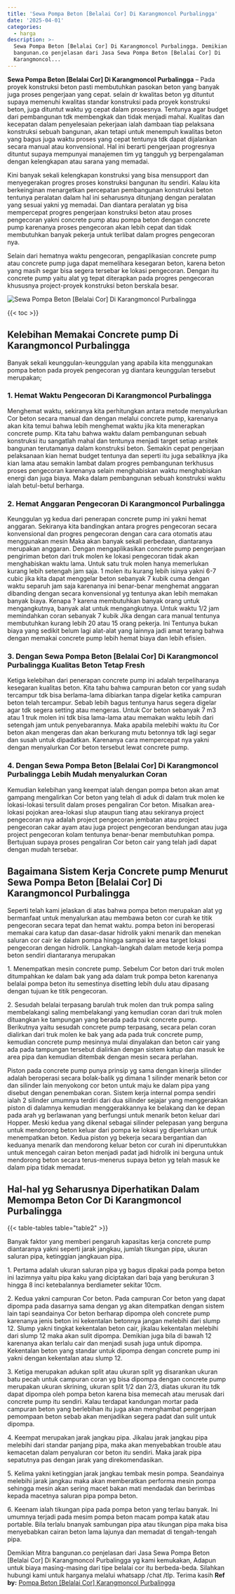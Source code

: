 ```yaml
---
title: 'Sewa Pompa Beton [Belalai Cor] Di Karangmoncol Purbalingga'
date: '2025-04-01'
categories:
  - harga
description: >-
  Sewa Pompa Beton [Belalai Cor] Di Karangmoncol Purbalingga. Demikian Mitra
  bangunan.co penjelasan dari Jasa Sewa Pompa Beton [Belalai Cor] Di
  Karangmoncol...
---
```


**Sewa Pompa Beton \[Belalai Cor\] Di Karangmoncol Purbalingga** – Pada proyek konstruksi beton pasti membutuhkan pasokan beton yang banyak juga proses pengerjaan yang cepat. selain dr kwalitas beton yg dituntut supaya memenuhi kwalitas standar konstruksi pada proyek konstruksi beton, juga dituntut waktu yg cepat dalam prosesnya. Tentunya agar budget dari pembangunan tdk membengkak dan tidak menjadi mahal. Kualitas dan kecepatan dalam penyelesaian pekerjaan ialah dambaan tiap pelaksana konstruksi sebuah bangunan, akan tetapi untuk menempuh kwalitas beton yang bagus juga waktu proses yang cepat tentunya tdk dapat dijalankan secara manual atau konvensional. Hal ini berarti pengerjaan progresnya dituntut supaya mempunyai manajemen tim yg tangguh yg berpengalaman dengan kelengkapan atau sarana yang memadai.

Kini banyak sekali kelengkapan konstruksi yang bisa mensupport dan menyegerakan progres proses konstruksi bangunan itu sendiri. Kalau kita berkeinginan menargetkan percepatan pembangunan konstruksi beton tentunya peralatan dalam hal ini seharusnya ditunjang dengan peralatan yang sesuai yakni yg memadai. Dan diantara peralatan yg bisa mempercepat progres pengerjaan konstruksi beton atau proses pengecoran yakni concrete pump atau pompa beton dengan concrete pump karenanya proses pengecoran akan lebih cepat dan tidak membutuhkan banyak pekerja untuk terlibat dalam progres pengecoran nya.

Selain dari hematnya waktu pengecoran, pengaplikasian concrete pump atau concrete pump juga dapat memelihara kesegaran beton, karena beton yang masih segar bisa segera tersebar ke lokasi pengecoran. Dengan itu concrete pump yaitu alat yg tepat diterapkan pada progres pengecoran khususnya project-proyek konstruksi beton berskala besar.

![Sewa Pompa Beton [Belalai Cor] Di Karangmoncol Purbalingga](/images/sewa-concrete-pump-28.png)

{{< toc >}}

## Kelebihan Memakai Concrete pump Di Karangmoncol Purbalingga

Banyak sekali keunggulan-keunggulan yang apabila kita menggunakan pompa beton pada proyek pengecoran yg diantara keunggulan tersebut merupakan;

### 1\. Hemat Waktu Pengecoran Di Karangmoncol Purbalingga

Menghemat waktu, sekiranya kita perhitungkan antara metode menyalurkan Cor beton secara manual dan dengan melalui concrete pump, karenanya akan kita temui bahwa lebih menghemat waktu jika kita menerapkan concrete pump. Kita tahu bahwa waktu dalam pembangunan sebuah konstruksi itu sangatlah mahal dan tentunya menjadi target setiap arsitek bangunan terutamanya dalam konstruksi beton. Semakin cepat pengerjaan pelaksanaan kian hemat budget tentunya dan seperti itu juga sebaliknya jika kian lama atau semakin lambat dalam progres pembangunan terkhusus proses pengecoran karenanya selain menghabiskan waktu menghabiskan energi dan juga biaya. Maka dalam pembangunan sebuah konstruksi waktu ialah betul-betul berharga.

### 2\. Hemat Anggaran Pengecoran Di Karangmoncol Purbalingga

Keunggulan yg kedua dari penerapan concrete pump ini yakni hemat anggaran. Sekiranya kita bandingkan antara progres pengecoran secara konvensional dan progres pengecoran dengan cara cara otomatis atau menggunakan mesin Maka akan banyak sekali perbedaan, diantaranya merupakan anggaran. Dengan mengaplikasikan concrete pump pengerjaan pengiriman beton dari truk molen ke lokasi pengecoran tidak akan menghabiskan waktu lama. Untuk satu truk molen hanya memerlukan kurang lebih setengah jam saja. 1 molen itu kurang lebih isinya yakni 6-7 cubic jika kita dapat menggelar beton sebanyak 7 kubik cuma dengan waktu separuh jam saja karenanya ini benar-benar menghemat anggaran dibanding dengan secara konvensional yg tentunya akan lebih memakan banyak biaya. Kenapa ? karena membutuhkan banyak orang untuk mengangkutnya, banyak alat untuk mengangkutnya. Untuk waktu 1/2 jam memindahkan coran sebanyak 7 kubik Jika dengan cara manual tentunya membutuhkan kurang lebih 20 atau 15 orang pekerja. Ini Tentunya bukan biaya yang sedikit belum lagi alat-alat yang lainnya jadi amat terang bahwa dengan memakai concrete pump lebih hemat biaya dan lebih efisien.

### 3\. Dengan Sewa Pompa Beton \[Belalai Cor\] Di Karangmoncol Purbalingga Kualitas Beton Tetap Fresh

Ketiga kelebihan dari penerapan concrete pump ini adalah terpeliharanya kesegaran kualitas beton. Kita tahu bahwa campuran beton cor yang sudah tercampur tdk bisa berlama-lama dibiarkan tanpa digelar ketika campuran beton telah tercampur. Sebab lebih bagus tentunya harus segera digelar agar tdk segera setting atau mengeras. Untuk Cor beton sebanyak 7 m3 atau 1 truk molen ini tdk bisa lama-lama atau memakan waktu lebih dari setengah jam untuk penyebarannya. Maka apabila melebihi waktu itu Cor beton akan mengeras dan akan berkurang mutu betonnya tdk lagi segar dan susah untuk dipadatkan. Karenanya cara mempercepat nya yakni dengan menyalurkan Cor beton tersebut lewat concrete pump.

### 4\. Dengan Sewa Pompa Beton \[Belalai Cor\] Di Karangmoncol Purbalingga Lebih Mudah menyalurkan Coran

Kemudian kelebihan yang keempat ialah dengan pompa beton akan amat gampang mengalirkan Cor beton yang telah di aduk di dalam truk molen ke lokasi-lokasi tersulit dalam proses pengaliran Cor beton. Misalkan area-lokasi pojokan area-lokasi slup ataupun tiang atau sekiranya project pengecoran nya adalah project pengecoran jembatan atau project pengecoran cakar ayam atau juga project pengecoran bendungan atau juga project pengecoran kolam tentunya benar-benar membutuhkan pompa. Bertujuan supaya proses pengaliran Cor beton cair yang telah jadi dapat dengan mudah tersebar.

## Bagaimana Sistem Kerja Concrete pump Menurut Sewa Pompa Beton \[Belalai Cor\] Di Karangmoncol Purbalingga

Seperti telah kami jelaskan di atas bahwa pompa beton merupakan alat yg bermanfaat untuk menyalurkan atau membawa beton cor curah ke titik pengecoran secara tepat dan hemat waktu. pompa beton ini beroperasi memakai cara katup dan dasar-dasar hidrolik yakni menarik dan menekan saluran cor cair ke dalam pompa hingga sampai ke area target lokasi pengecoran dengan hidrolik. Langkah-langkah dalam metode kerja pompa beton sendiri diantaranya merupakan

1\. Menempatkan mesin concrete pump. Sebelum Cor beton dari truk molen ditumpahkan ke dalam bak yang ada dalam truk pompa beton karenanya belalai pompa beton itu semestinya disetting lebih dulu atau dipasang dengan tujuan ke titik pengecoran.

2\. Sesudah belalai terpasang barulah truk molen dan truk pompa saling membelakangi saling membelakangi yang kemudian coran dari truk molen dituangkan ke tampungan yang berada pada truk concrete pump. Berikutnya yaitu sesudah concrete pump terpasang, secara pelan coran dialirkan dari truk molen ke bak yang ada pada truk concrete pump, kemudian concrete pump mesinnya mulai dinyalakan dan beton cair yang ada pada tampungan tersebut dialirkan dengan sistem katup dan masuk ke area pipa dan kemudian ditembak dengan mesin secara perlahan.

Piston pada concrete pump punya prinsip yg sama dengan kinerja silinder adalah beroperasi secara bolak-balik yg dimana 1 silinder menarik beton cor dan silinder lain menyokong cor beton untuk maju ke dalam pipa yang disebut dengan penembakan coran. Sistem kerja internal pompa sendiri ialah 2 silinder umumnya terdiri dari dua silinder sejajar yang menggerakkan piston di dalamnya kemudian menggerakkannya ke belakang dan ke depan pada arah yg berlawanan yang berfungsi untuk menarik beton keluar dari Hopper. Meski kedua yang dikenal sebagai silinder pelepasan yang berguna untuk mendorong beton keluar dari pompa ke lokasi yg diperlukan untuk menempatkan beton. Kedua piston yg bekerja secara bergantian dan keduanya menarik dan mendorong keluar beton cor curah ini diperuntukkan untuk mencegah cairan beton menjadi padat jadi hidrolik ini berguna untuk mendorong beton secara terus-menerus supaya beton yg telah masuk ke dalam pipa tidak memadat.

## Hal-hal yg Seharusnya Diperhatikan Dalam Memompa Beton Cor Di Karangmoncol Purbalingga

{{< table-tables table="table2" >}}

Banyak faktor yang memberi pengaruh kapasitas kerja concrete pump diantaranya yakni seperti jarak jangkau, jumlah tikungan pipa, ukuran saluran pipa, ketinggian jangkauan pipa.

1\. Pertama adalah ukuran saluran pipa yg bagus dipakai pada pompa beton ini lazimnya yaitu pipa kaku yang diciptakan dari baja yang berukuran 3 hingga 8 inci ketebalannya berdiameter sekitar 10cm.

2\. Kedua yakni campuran Cor beton. Pada campuran Cor beton yang dapat dipompa pada dasarnya sama dengan yg akan ditempatkan dengan sistem lain tapi seandainya Cor beton berharap dipompa oleh concrete pump karenanya jenis beton ini kekentalan betonnya jangan melebihi dari slump 12. Slump yakni tingkat kekentalan beton cair, jikalau kekentalan melebihi dari slump 12 maka akan sulit dipompa. Demikian juga bila di bawah 12 karenanya akan terlalu cair dan menjadi susah juga untuk dipompa. Kekentalan beton yang standar untuk dipompa dengan concrete pump ini yakni dengan kekentalan atau slump 12.

3\. Ketiga merupakan adukan split atau ukuran split yg disarankan ukuran batu pecah untuk campuran coran yg bisa dipompa dengan concrete pump merupakan ukuran skrining, ukuran split 1/2 dan 2/3, diatas ukuran itu tdk dapat dipompa oleh pompa beton karena bisa memecah atau merusak dari concrete pump itu sendiri. Kalau terdapat kandungan mortar pada campuran beton yang berlebihan itu juga akan menghambat pengerjaan pemompaan beton sebab akan menjadikan segera padat dan sulit untuk dipompa.

4\. Keempat merupakan jarak jangkau pipa. Jikalau jarak jangkau pipa melebihi dari standar panjang pipa, maka akan menyebabkan trouble atau kemacetan dalam penyaluran cor beton itu sendiri. Maka jarak pipa sepatutnya pas dengan jarak yang direkomendasikan.

5\. Kelima yakni ketinggian jarak jangkau tembak mesin pompa. Seandainya melebihi jarak jangkau maka akan memberatkan performa mesin pompa sehingga mesin akan sering macet bakan mati mendadak dan berimbas kepada macetnya saluran pipa pompa beton.

6\. Keenam ialah tikungan pipa pada pompa beton yang terlau banyak. Ini umumnya terjadi pada mesim pompa beton macam pompa katak atau portable. Bila terlalu bnanyak sambungan pipa atau tikungan pipa maka bisa menyebabkan cairan beton lama lajunya dan memadat di tengah-tengah pipa.

Demikian Mitra bangunan.co penjelasan dari Jasa Sewa Pompa Beton \[Belalai Cor\] Di Karangmoncol Purbalingga yg kami kemukakan, Adapun untuk biaya masing-masing dari tipe belalai cor itu berbeda-beda. Silahkan hubungi kami untuk harganya melalui whatsapp /chat /tlp. Terima kasih
**Ref by:** [Pompa Beton [Belalai Cor] Karangmoncol Purbalingga](https://id.wikipedia.org/wiki/Pompa)
